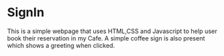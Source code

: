 # SignIn
This is a simple webpage that uses HTML,CSS and Javascript to help user book their reservation in my Cafe.
A simple coffee sign is also present which shows a greeting when clicked.
